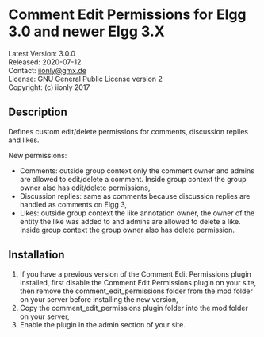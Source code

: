 Comment Edit Permissions for Elgg 3.0 and newer Elgg 3.X
========================================================

Latest Version: 3.0.0  
Released: 2020-07-12  
Contact: iionly@gmx.de  
License: GNU General Public License version 2  
Copyright: (c) iionly 2017


Description
-----------

Defines custom edit/delete permissions for comments, discussion replies and likes.

New permissions:

- Comments: outside group context only the comment owner and admins are allowed to edit/delete a comment. Inside group context the group owner also has edit/delete permissions,
- Discussion replies: same as comments because discussion replies are handled as comments on Elgg 3,
- Likes: outside group context the like annotation owner, the owner of the entity the like was added to and admins are allowed to delete a like. Inside group context the group owner also has delete permission.


Installation
------------

1. If you have a previous version of the Comment Edit Permissions plugin installed, first disable the Comment Edit Permissions plugin on your site, then remove the comment_edit_permissions folder from the mod folder on your server before installing the new version,
2. Copy the comment_edit_permissions plugin folder into the mod folder on your server,
3. Enable the plugin in the admin section of your site.

